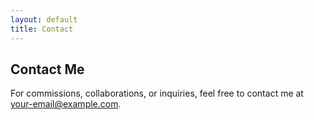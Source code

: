 ```yaml
---
layout: default
title: Contact
---
```


<section id="contact">
    <div class="container">
        <h2>Contact Me</h2>
        <p>For commissions, collaborations, or inquiries, feel free to contact me at <a href="mailto:your-email@example.com">your-email@example.com</a>.</p>
    </div>
</section>

